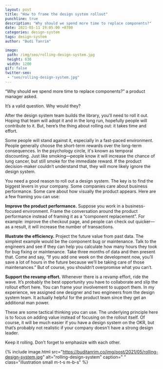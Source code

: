 ```yaml
---
layout: post
title: "How to frame the design system rollout"
punchline: true
description: "Why should we spend more time to replace components?"
date: 2021-05-11 19:05:00 +0700
categories: design-system
tags: design-system
author: "Budi Tanrim"

image:
 path: /img/seo/rolling-design-system.jpg
 height: 630
 width: 1200
gif: false
twitter-seo: 
 - "seo/rolling-design-system.jpg"
---
```


“Why should we spend more time to replace components?” a product manager asked.

It’s a valid question. Why would they?

After the design system team builds the library, you’ll need to roll it out. Hoping that team will adopt it and in the long run, hopefully people will contribute to it. But, here’s the thing about rolling out: it takes time and effort.

Some people will stand against it, especially in a fast-paced environment. People generally choose the short-term rewards over the long-term consequences. In the psychology circle, it's known as temporal discounting. Just like smoking—people know it will increase the chance of lung cancer, but still smoke for the immediate reward. If the product decision-maker couldn’t understand that, they will more likely ignore the design system.

You need a good reason to roll out a design system. The key is to find the biggest levers in your company. Some companies care about business performance. Some care about how visually the product appears. Here are a few framing you can use:

**Improve the product performance.** Suppose you work in a business-focused environment. Frame the conversation around the product performance instead of framing it as a “component replacement”. For example: improve the checkout page, and people can check out quicker—as a result, it will increase the number of transactions.

**Illustrate the efficiency.** Project the future value from past data. The simplest example would be the component bug or maintenance. Talk to the engineers and see if they can help you calculate how many hours they took for bug fixing or maintenance. Take three months of data and then present that. Come and say, “If you add one week on the development now, you’ll save a lot of hours in the future because we’ll be taking care of those maintenances.” But of course, you shouldn’t overpromise what you can’t.

**Support the revamp effort.** Whenever there is a revamp effort, ride the wave. It’s probably the best opportunity you have to collaborate and slip the rollout effort here. You can frame your involvement to support them. In my experience, we assigned one designer and two engineers from the design system team. It actually helpful for the product team since they get an additional man power. 

These are some tactical thinking you can use. The underlying principle here is to focus on adding value instead of focusing on the rollout itself. Of course, it will be much easier if you have a design system on the OKR, but that’s probably not realistic if your company doesn't have a strong design leader.

Keep it rolling. Don’t forget to emphasize with each other.

{% include image.html 
src="https://buditanrim.co/img/post/2021/05/rolling-design-system.jpg" 
alt="rolling-design-system" 
caption=" "
class="illustration small m-t-s m-b-s" %}